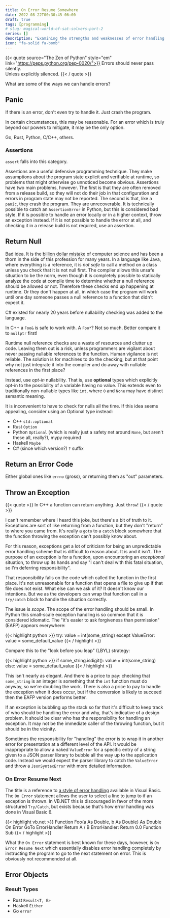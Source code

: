 ```yaml
---
title: On Error Resume Somewhere
date: 2022-08-22T00:30:45-06:00
draft: true
tags: [programming]
# slug: magical-world-of-sat-solvers-part-2
series: []
description: "Examining the strengths and weaknesses of error handling strategies"
icon: "fa-solid fa-bomb"
---
```


{{< quote source="The Zen of Python" style="em" link="https://peps.python.org/pep-0020/">}}
Errors should never pass silently.\
Unless explicitly silenced.
{{< / quote >}}



What are some of the ways we can handle errors?

## Panic

If there is an error, don't even try to handle it.
Just crash the program.

In certain circumstances, this may be reasonable.
For an error which is truly beyond our powers to mitigate,
it may be the only option.

Go, Rust, Python, C/C++, others.

### Assertions

`assert` falls into this category.

Assertions are a useful defensive programming technique.
They make assumptions about the program state explicit and verifiable at runtime,
so problems that might otherwise go unnoticed become obvious.
Assertions have two main problems, however.
The first is that they are often removed from a release build,
so they will not do their job in that configuration and errors in program state may not be reported.
The second is that, like a `panic`, they crash the program.
They are unrecoverable.
It is technically possible to catch an `AssertionError` in Python,
but this is considered bad style.
If it is possible to handle an error locally or in a higher context, throw an exception instead.
If it is not possible to handle the error at all,
and checking it in a release build is not required, use an assertion.


## Return Null

Bad idea. It is the [billion dollar mistake](https://en.wikipedia.org/wiki/Null_pointer#History)
of computer science and has been a thorn in the side of this profession for many years.
In a language like Java, where everything is a reference,
it is *not safe* to call a method on a class unless you check that it is not null first.
The compiler allows this unsafe situation to be the norm,
even though it is completely possible to statically analyze the code at compile time
to determine whether a null reference should be allowed or not.
Therefore these checks end up happening at runtime.
Or they don't happen at all, in which case the program will work until
one day someone passes a null reference to a function that didn't expect it.

C# existed for nearly 20 years before nullability checking was added to the language.

In C++ a `Foo&` is safe to work with. A `Foo*`? Not so much. Better compare it to `nullptr` first!


Runtime null reference checks are a waste of resources and clutter up code.
Leaving them out is a risk, unless programmers are vigilant about never passing nullable
references to the function.
Human vigilance is not reliable.
The solution is for machines to do the checking,
but at that point why not just integrate it into the compiler and do away with nullable references
in the first place?

Instead, use *opt-in* nullability. That is, use **optional** types which explicitly opt-in
to the possibility of a variable having no value.
This extends even to traditionally non-nullable types like `int`,
where `0` and `None` may have distinct semantic meaning.



It is inconvenient to have to check for nulls all the time.
If this idea seems appealing, consider using an Optional type instead:

* C++ `std::optional`
* Rust `Option`
* Python `Optional` (which is really just a safety net around `None`, but aren't these all, really?), mypy required
* Haskell `Maybe`
* C# (since which version?) `?` suffix

## Return an Error Code

Either global ones like `errno` (gross), or returning them as "out" parameters.


## Throw an Exception

{{< quote >}}
In C++ a function can return anything. Just `throw`!
{{< / quote >}}

I can't remember where I heard this joke, but there's a bit of truth to it.
Exceptions are sort of like returning from a function,
but they don't "return" to where you came from.
It's really a `goto` to a `catch` block somewhere that the function throwing the exception
can't possibly know about.

For this reason, exceptions get a lot of criticism for being an unpredictable
error handling scheme that is difficult to reason about.
It is and it isn't.
The purpose of an exception is for a function, upon encountering an *exceptional* situation,
to throw up its hands and say
"I can't deal with this fatal situation, so I'm deferring responsibility".

That responsibility falls on the code which called the function in the first place.
It's not unreasonable for a function that opens a file
to give up if that file does not exist.
What else can we ask of it? It doesn't know our intentions.
But we as the developers can wrap that function call in a `try/catch` block
to handle the situation correctly.

The issue is *scope*. The scope of the error handling should be small.
In Python this small-scale exception handling is so common that it is considered idiomatic.
The "it's easier to ask forgiveness than permission" (EAFP) appears everywhere:

{{< highlight python >}}
try:
    value = int(some_string)
except ValueError:
    value = some_default_value
{{< / highlight >}}

Compare this to the "look before you leap" (LBYL) strategy:

{{< highlight python >}}
if some_string.isdigit():
    value = int(some_string)
else:
    value = some_default_value
{{< / highlight >}}

This isn't nearly as elegant. And there is a price to pay:
checking that `some_string` is an integer is something that the `int` function
must do anyway, so we're doubling the work.
There is also a price to pay to handle the exception when it does occur,
but if the conversion is likely to succeed then the EAFP version performs better.

If an exception is bubbling up the stack so far that it's difficult to keep track
of who should be handling the error and why, that's indicative of a design problem.
It should be clear who has the responsibility for handling an exception.
It may not be the immediate caller of the throwing function,
but it should be in the vicinity.

Sometimes the responsibility for "handling" the error is to wrap it in another
error for presentation at a different level of the API.
It would be inappropriate to allow a naked `ValueError` for a specific entry of a string
given to a JSON parser library to bubble all the way up to the application code.
Instead we would expect the parser library to catch the `ValueError` and throw a
`JsonSyntaxError` with more detailed information.

### On Error Resume Next

The title is a reference to
[a style of error handling](https://docs.microsoft.com/en-us/dotnet/visual-basic/language-reference/statements/on-error-statement)
available in Visual Basic.
The `On Error` statement allows the user to select a line to jump to if an exception is thrown.
In VB.NET this is discouraged in favor of the more structured `Try/Catch`,
but exists because that's how error handling was done in Visual Basic 6.

{{< highlight vb.net >}}
Function Foo(a As Double, b As Double) As Double
    On Error GoTo ErrorHandler
    Return A / B
ErrorHandler:
    Return 0.0
Function Sub
{{< / highlight >}}

What the `On Error` statement is best known for these days, however,
is `On Error Resume Next` which essentially disables error handling completely
by instructing the program to go to the next statement on error.
This is obviously not recommended at all.



## Error Objects

### Result Types

* Rust `Result<T, E>`
* Haskell `Either`
* Go `error`

